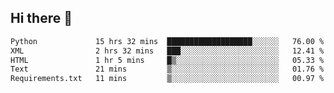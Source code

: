 ## Hi there 👋

<!--
**alihaqberdi/alihaqberdi** is a ✨ _special_ ✨ repository because its `README.md` (this file) appears on your GitHub profile.

Here are some ideas to get you started:

- 🔭 I’m currently working on ...
- 🌱 I’m currently learning ...
- 👯 I’m looking to collaborate on ...
- 🤔 I’m looking for help with ...
- 💬 Ask me about ...
- 📫 How to reach me: ...
- 😄 Pronouns: ...
- ⚡ Fun fact: ...
-->

<!--START_SECTION:waka-->

```txt
Python             15 hrs 32 mins  ███████████████████░░░░░░   76.00 %
XML                2 hrs 32 mins   ███░░░░░░░░░░░░░░░░░░░░░░   12.41 %
HTML               1 hr 5 mins     █▒░░░░░░░░░░░░░░░░░░░░░░░   05.33 %
Text               21 mins         ▒░░░░░░░░░░░░░░░░░░░░░░░░   01.76 %
Requirements.txt   11 mins         ▒░░░░░░░░░░░░░░░░░░░░░░░░   00.97 %
```

<!--END_SECTION:waka-->
